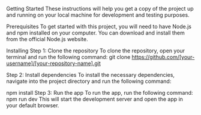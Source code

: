 Getting Started
These instructions will help you get a copy of the project up and running on your local machine for development and testing purposes.

Prerequisites
To get started with this project, you will need to have Node.js and npm installed on your computer. You can download and install them from the official Node.js website.

Installing
Step 1: Clone the repository
To clone the repository, open your terminal and run the following command:
git clone https://github.com/[your-username]/[your-repository-name].git

Step 2: Install dependencies
To install the necessary dependencies, navigate into the project directory and run the following command:

npm install
Step 3: Run the app
To run the app, run the following command:
npm run dev
This will start the development server and open the app in your default browser.
